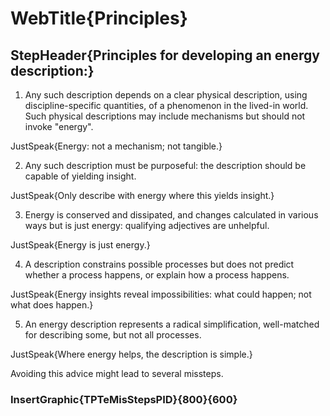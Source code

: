# WebTitle{Principles}

## StepHeader{Principles for developing an energy description:}

1. Any such description depends on a clear physical description, using discipline-specific quantities, of a phenomenon in the lived-in world. Such physical descriptions may include mechanisms but should not invoke "energy".

JustSpeak{Energy: not a mechanism; not tangible.}

2. Any such description must be purposeful: the description should be capable of yielding insight.

JustSpeak{Only describe with energy where this yields insight.}

3. Energy is conserved and dissipated, and changes calculated in various ways but is just energy: qualifying adjectives are unhelpful.

JustSpeak{Energy is just energy.}

4. A description constrains possible processes but does not predict whether a process happens, or explain how a process happens.

JustSpeak{Energy insights reveal impossibilities: what could happen; not what does happen.}

5. An energy description represents a radical simplification, well-matched for describing some, but not all processes.

JustSpeak{Where energy helps, the description is simple.}

Avoiding this advice might lead to several missteps.

### InsertGraphic{TPTeMisStepsPID}{800}{600}
